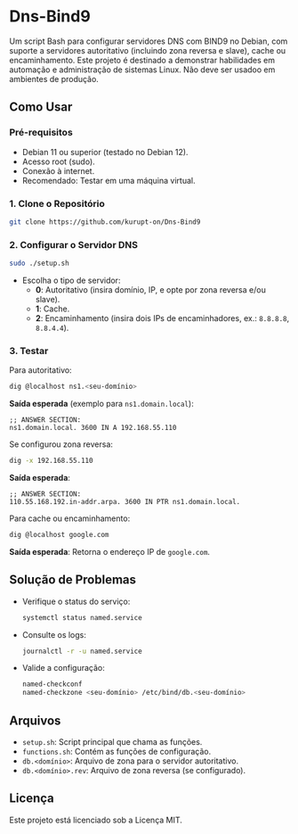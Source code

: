 # Dns-Bind9

Um script Bash para configurar servidores DNS com BIND9 no Debian, com suporte a servidores autoritativo (incluindo zona reversa e slave), cache ou encaminhamento. Este projeto é destinado a demonstrar habilidades em automação e administração de sistemas Linux. Não deve ser usadoo em ambientes de produção.

## Como Usar

### Pré-requisitos

- Debian 11 ou superior (testado no Debian 12).
- Acesso root (sudo).
- Conexão à internet.
- Recomendado: Testar em uma máquina virtual.

### 1. Clone o Repositório

```bash
git clone https://github.com/kurupt-on/Dns-Bind9
```

### 2. Configurar o Servidor DNS

```bash
sudo ./setup.sh
```

- Escolha o tipo de servidor:
  - **0**: Autoritativo (insira domínio, IP, e opte por zona reversa e/ou slave).
  - **1**: Cache.
  - **2**: Encaminhamento (insira dois IPs de encaminhadores, ex.: `8.8.8.8`, `8.8.4.4`).

### 3. Testar

Para autoritativo:

```bash
dig @localhost ns1.<seu-domínio>
```

**Saída esperada** (exemplo para `ns1.domain.local`):

```
;; ANSWER SECTION:
ns1.domain.local. 3600 IN A 192.168.55.110
```

Se configurou zona reversa:

```bash
dig -x 192.168.55.110
```

**Saída esperada**:

```
;; ANSWER SECTION:
110.55.168.192.in-addr.arpa. 3600 IN PTR ns1.domain.local.
```

Para cache ou encaminhamento:

```bash
dig @localhost google.com
```

**Saída esperada**: Retorna o endereço IP de `google.com`.

## Solução de Problemas

- Verifique o status do serviço:

  ```bash
  systemctl status named.service
  ```

- Consulte os logs:

  ```bash
  journalctl -r -u named.service
  ```

- Valide a configuração:

  ```bash
  named-checkconf
  named-checkzone <seu-domínio> /etc/bind/db.<seu-domínio>
  ```

## Arquivos

- `setup.sh`: Script principal que chama as funções.
- `functions.sh`: Contém as funções de configuração.
- `db.<domínio>`: Arquivo de zona para o servidor autoritativo.
- `db.<domínio>.rev`: Arquivo de zona reversa (se configurado).

## Licença

Este projeto está licenciado sob a Licença MIT.
